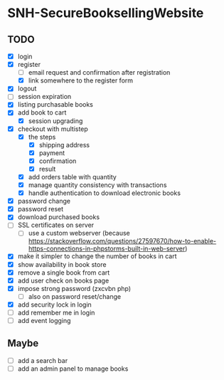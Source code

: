 # SNH-SecureBooksellingWebsite

## TODO
- [x] login
- [x] register
  - [ ] email request and confirmation after registration
  - [X] link somewhere to the register form
- [x] logout
- [ ] session expiration
- [x] listing purchasable books
- [x] add book to cart
  - [X] session upgrading
- [X] checkout with multistep
  - [X] the steps
      - [X] shipping address
      - [X] payment
      - [X] confirmation
      - [X] result
  - [X] add orders table with quantity
  - [X] manage quantity consistency with transactions
  - [X] handle authentication to download electronic books
- [X] password change
- [X] password reset
- [X] download purchased books
- [ ] SSL certificates on server
  - [ ] use a custom webserver (because https://stackoverflow.com/questions/27597670/how-to-enable-https-connections-in-phpstorms-built-in-web-server)
- [X] make it simpler to change the number of books in cart
- [X] show availability in book store
- [X] remove a single book from cart
- [X] add user check on books page 
- [X] impose strong password (zxcvbn php)
  - [ ] also on password reset/change
- [X] add security lock in login 
- [ ] add remember me in login
- [ ] add event logging 

## Maybe
- [ ] add a search bar
- [ ] add an admin panel to manage books